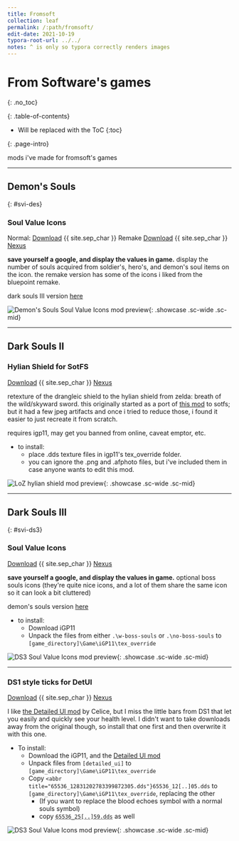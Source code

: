 ```yaml
---
title: Fromsoft
collection: leaf
permalink: /:path/fromsoft/
edit-date: 2021-10-19
typora-root-url: ../../
notes: ^ is only so typora correctly renders images
---
```


# From Software's games
{: .no_toc}

<div class="contents-intro-container" markdown="1">

{: .table-of-contents}

* Will be replaced with the ToC
{:toc}

{: .page-intro}

mods i've made for fromsoft's games

</div>

---

## Demon's Souls

{: #svi-des}

### Soul Value Icons

Normal: [Download](/assets/zips/games/mods/des/soul-values.7z) {{ site.sep_char }} Remake [Download](/assets/zips/games/mods/des/soul-values-remake.7z) {{ site.sep_char }}  [Nexus](https://www.nexusmods.com/demonssouls/mods/51)

**save yourself a google, and display the values in game.** display the number of souls acquired from soldier's, hero's, and demon's soul items on the icon. the remake version has some of the icons i liked from the bluepoint remake.

dark souls III version [here](#svi-ds3)

![Demon's Souls Soul Value Icons mod preview](https://staticdelivery.nexusmods.com/mods/2952/images/51/51-1629380579-218465990.png){: .showcase .sc-wide .sc-mid}

---

## Dark Souls II

### Hylian Shield for SotFS

[Download](/assets/zips/games/mods/ds2/hylian-shield-sotfs.7z) {{ site.sep_char }}  [Nexus](https://www.nexusmods.com/darksouls2/mods/967)

retexture of the drangleic  shield to the hylian shield from zelda: breath of the wild/skyward  sword. this originally started as a port of [this mod](https://www.nexusmods.com/darksouls2/mods/227) to sotfs; but it had a few jpeg artifacts and once i tried to reduce those, i found it easier to just recreate it from scratch.

requires igp11, may get you banned from online, caveat emptor, etc.

* to install:
	* place .dds texture files in igp11's tex_override folder.
	* you can ignore the .png and .afphoto files, but i've included them in case anyone wants to edit this mod.

![LoZ hylian shield mod preview](https://staticdelivery.nexusmods.com/mods/482/images/967/967-1620957422-1177216556.jpeg){: .showcase .sc-wide .sc-mid}

---

## Dark Souls III

{: #svi-ds3}

### Soul Value Icons

[Download](/assets/zips/games/mods/ds3/soul-values.7z) {{ site.sep_char }}  [Nexus](https://www.nexusmods.com/darksouls3/mods/1022)

**save yourself a google, and display the values in game.** optional boss souls icons (they're quite nice icons, and a lot of them share the same icon so it can look a bit cluttered)

demon's souls version [here](#svi-des)

* to install:
	* Download iGP11
	* Unpack the files from either `.\w-boss-souls` or `.\no-boss-souls` to `[game_directory]\Game\iGP11\tex_override`

![DS3 Soul Value Icons mod preview](https://staticdelivery.nexusmods.com/mods/1392/images/1022/1022-1628869927-1062801881.jpeg){: .showcase .sc-wide .sc-mid}

---

### DS1 style ticks for DetUI

[Download](/assets/zips/games/mods/ds3/detailed-ui-w-ticks.7z) {{ site.sep_char }}  [Nexus](https://www.nexusmods.com/darksouls3/mods/1015)

I like [the Detailed UI mod](https://www.nexusmods.com/darksouls3/mods/91) by Celice, but﻿ I miss the little bars from DS1 that let you easily and quickly see your health level. I didn't want to take downloads away from the original though, so install that one first and then overwrite it  with this one.

* To install:
	* Download the iGP11, and the [Detailed UI mod](https://www.nexusmods.com/darksouls3/mods/91)
	* Unpack files from `[detailed_ui]` to `[game_directory]\Game\iGP11\tex_override`
	* Copy <code><abbr title="65536_12831202783399872305.dds"}65536_12[..]05.dds</abbr></code> to `[game_directory]\Game\iGP11\tex_override`, replacing the other
		* (If you want to replace the blood echoes symbol with a normal souls symbol)
		* copy <code><abbr title="65536_2579900381049114659.dds">65536_25[..]59.dds</abbr></code>  as well

<!-- html is to allow title (tooltip) property in code element -->

![DS3 Soul Value Icons mod preview](https://staticdelivery.nexusmods.com/mods/1392/images/1015/1015-1628547210-1550448456.png){: .showcase .sc-wide .sc-mid}


